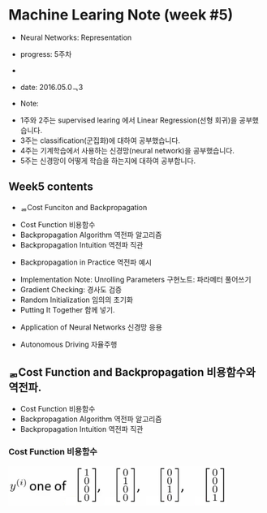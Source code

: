 # Machine Learing Note (week #5)
* Neural Networks: Representation
* progress: 5주차
* 
* date: 2016.05.0ᆨ3

* Note:
 - 1주와 2주는 supervised learing 에서 Linear Regression(선형 회귀)을 공부했습니다.
 - 3주는 classification(군집화)에 대하여 공부했습니다. 
 - 4주는 기계학습에서 사용하는 신경망(neural network)을 공부했습니다.
 - 5주는 신경망이 어떻게 학습을 하는지에 대하여 공부합니다. 

## Week5 contents
* ᆱCost Funciton and Backpropagation
 - Cost Function 비용함수
 - Backpropagation Algorithm 역전파 알고리즘
 - Backpropagation Intuition 역전파 직관

* Backpropagation in Practice 역전파 예시
 - Implementation Note: Unrolling Parameters 구현노트: 파라메터 풀어쓰기
 - Gradient Checking: 경사도 검증
 - Random Initialization 임의의 초기화
 - Putting It Together 함께 넣기.

* Application of Neural Networks 신경망 응용
 - Autonomous Driving 자율주행

## ᆱCost Function and Backpropagation 비용함수와 역전파.
 - Cost Function 비용함수
 - Backpropagation Algorithm 역전파 알고리즘
 - Backpropagation Intuition 역전파 직관

### Cost Function 비용함수

![multi-0ᆸ3](https://github.com/hephaex/ML_class/blob/master/week4/week4_6_MulticlassClassification_03.png)


